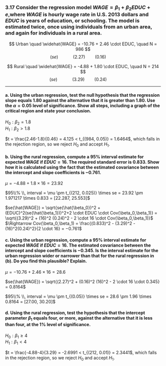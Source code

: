 ### 3.17 Consider the regression model $WAGE = β_1 +β_2EDUC +e$,where $WAGE$ is hourly wage rate in U.S.  2013 dollars and $EDUC$ is years of education, or schooling. The model is estimated twice, once using individuals from an urban area, and again for individuals in a rural area.


$$ Urban \quad \widehat{WAGE} = -10.76 + 2.46 \cdot EDUC, \quad N = 986 $$
$$ (se) \qquad \quad  (2.27) \qquad (0.16) \qquad$$

$$ Rural \quad \widehat{WAGE} = -4.88 + 1.80 \cdot EDUC, \quad N = 214 $$
$$(se) \qquad \quad  (3.29)  \qquad (0.24) \qquad$$    

-----
#### a. Using the urban regression, test the null hypothesis that the regression slope equals 1.80 against the alternative that it is greater than 1.80. Use the $\alpha = 0.05$ level of significance. Show all steps, including a graph of the critical region and state your conclusion.

$H_0: \beta_2=1.8$    
$H_1: \beta_2 > 1.8$    

$t = \frac{2.46-1.8}{0.46} = 4.125 < t_{(984, 0.05)} = 1.6464$, which falls in the rejection region, so we reject $H_0$ and accept $H_1$. 

#### b. Using the rural regression, compute a 95% interval estimate for expected $WAGE$ if $EDUC = 16$. The required standard error is 0.833. Show how it is calculated using the fact that the estimated covariance between the intercept and slope coefficients is −0.761.

$\mu = -4.88 + 1.8 \times 16 = 23.92$     

$95\\% \\, interval = \mu \pm t_{(212, 0.025)} \times se = 23.92 \pm 1.971217 \times 0.833 = [22.287, 25.553]$    

$se(\hat{WAGE}) = \sqrt{se(\hat{\beta_0})^2 + (EDUC)^2(se(\hat{\beta_1}))^2+2 \cdot EDUC \cdot Cov(\beta_0,\beta_1)} = \sqrt{(3.29)^2 + (16)^2 (0.24)^2 - 2 \cdot 16 \cdot Cov(\beta_0,\beta_1)}$     
$\Rightarrow Cov(\beta_0,\beta_1) = \frac{(0.833)^2 - (3.29)^2 - (16)^2(0.24)^2}{2 \cdot 16} = −0.761$    

#### c. Using the urban regression, compute a 95% interval estimate for expected $WAGE$ if $EDUC = 16$. The estimated covariance between the intercept and slope coefficients is −0.345. Is the interval estimate for the urban regression wider or narrower than that for the rural regression in (b). Do you find this plausible? Explain.

$\mu = -10.76 + 2.46 \times 16 = 28.6$    

$se(\hat{WAGE}) = \sqrt{(2.27)^2 + (0.16)^2 (16)^2 - 2 \cdot 16 \cdot 0.345} = 0.8164$    

$95\\% \\, interval = \mu \pm t_{(0.05)} \times se = 28.6 \pm 1.96 \times 0.8164 = [27.00, 30.20]$

#### d. Using the rural regression, test the hypothesis that the intercept parameter $\beta_1$ equals four, or more, against the alternative that it is less than four, at the 1% level of significance.

$H_0: \beta_1 \geq 4$    
$H_1: \beta_1 < 4$   

$t = \frac{-4.88-4}{3.29} = -2.6991 < t_{(212, 0.01)} = 2.3441$, which falls in the rejection region, so we reject $H_0$ and accept $H_1$. 

